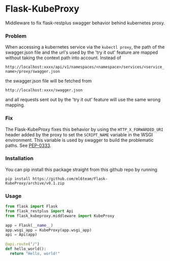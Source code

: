 # Flask-KubeProxy

Middleware to fix flask-restplus swagger behavior behind kubernetes proxy.

### Problem

When accessing a kubernetes service via the `kubectl proxy`, the path of the
 swagger.json file and the url's used by the 'try it out' feature are mapped
  without taking the context path into account.
Instead of 

`http://localhost:xxxx/api/v1/namespaces/<namespace>/services/<service_name>/proxy/swagger.json`

the swagger.json file will be fetched from

`http://localhost:xxxx/swagger.json`

and all requests sent out by the 'try it out' feature will use the 
same wrong mapping.

### Fix

The Flask-KubeProxy fixes this behavior by using the 
`HTTP_X_FORWARDED_URI` header added by the proxy to set the `SCRIPT_NAME` 
variable in the WSGI environment. This variable is used by swagger to 
build the problematic paths. See [PEP-0333](https://www.python.org/dev/peps/pep-0333/#environ-variables).


### Installation

You can pip install this package straight from this github repo by running

`pip install https://github.com/ml6team/Flask-KubeProxy/archive/v0.1.zip`

### Usage

```python
from flask import Flask
from flask_restplus import Api
from flask_kubeproxy.middleware import KubeProxy
 
app = Flask(__name__)
app.wsgi_app = KubeProxy(app.wsgi_app)
api = Api(app)
 
@api.route("/")
def hello_world():
  return "Hello, world!"
  ```